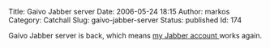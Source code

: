 Title: Gaivo Jabber server
Date: 2006-05-24 18:15
Author: markos
Category: Catchall
Slug: gaivo-jabber-server
Status: published
Id: 174

<div>
 <p>
  Gaivo Jabber server is back, which means
  <a href="http://markos.gaivo.net/blog/?page_id=66">
   my Jabber account
  </a>
  works again.
 </p>
</div>
